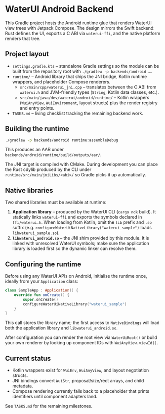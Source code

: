 # WaterUI Android Backend

This Gradle project hosts the Android runtime glue that renders WaterUI view trees
with Jetpack Compose. The design mirrors the Swift backend: Rust defines the UI,
exports a C ABI via `waterui-ffi`, and the native platform renders that tree.

## Project layout

- `settings.gradle.kts` – standalone Gradle settings so the module can be built
  from the repository root with `./gradlew -p backends/android …`.
- `runtime/` – Android library that ships the JNI bridge, Kotlin runtime wrappers,
  and placeholder Compose renderers.
  - `src/main/cpp/waterui_jni.cpp` – translates between the C ABI from
    `waterui.h` and JVM-friendly types (`String`, Kotlin data classes, etc.).
  - `src/main/java/dev/waterui/android/runtime/` – Kotlin wrappers (`WuiAnyView`,
    `WuiEnvironment`, layout structs) plus the render registry and entry points.
- `TASKS.md` – living checklist tracking the remaining backend work.

## Building the runtime

```bash
./gradlew -p backends/android runtime:assembleDebug
```

This produces an AAR under `backends/android/runtime/build/outputs/aar/`.

The JNI target is compiled with CMake. During development you can place the Rust
cdylib produced by the CLI under `runtime/src/main/jniLibs/<abi>/` so Gradle picks
it up automatically.

## Native libraries

Two shared libraries must be available at runtime:

1. **Application library** – produced by the WaterUI CLI (`cargo ndk` build).
   It statically links `waterui-ffi` and exports the symbols declared in
   `ffi/waterui.h`. When loading from Kotlin, omit the `lib` prefix and `.so`
   suffix (e.g. `configureWaterUiNativeLibrary("waterui_sample")` loads
   `libwaterui_sample.so`).
2. **`libwaterui_android.so`** – the JNI shim provided by this module.
   It is linked with unresolved WaterUI symbols; make sure the application
   library is loaded first so the dynamic linker can resolve them.

## Configuring the runtime

Before using any WaterUI APIs on Android, initialise the runtime once, ideally
from your `Application` class:

```kotlin
class SampleApp : Application() {
    override fun onCreate() {
        super.onCreate()
        configureWaterUiNativeLibrary("waterui_sample")
    }
}
```

This call stores the library name; the first access to `NativeBindings` will load
both the application library and `libwaterui_android.so`.

After configuration you can render the root view via `WaterUiRoot()` or build
your own renderer by looking up component IDs with `WuiAnyView.viewId()`.

## Current status

- Kotlin wrappers exist for `WuiEnv`, `WuiAnyView`, and layout negotiation structs.
- JNI bindings convert `WuiStr`, proposal/size/rect arrays, and child metadata.
- Compose rendering currently falls back to a placeholder that prints identifiers
  until component adapters land.

See `TASKS.md` for the remaining milestones.

